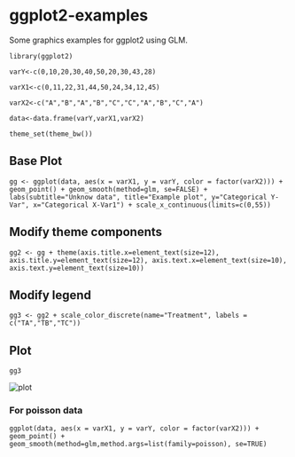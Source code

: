 # ggplot2-examples
Some graphics examples for ggplot2 using GLM.

`library(ggplot2)`

`varY<-c(0,10,20,30,40,50,20,30,43,28)`

`varX1<-c(0,11,22,31,44,50,24,34,12,45)`

`varX2<-c("A","B","A","B","C","C","A","B","C","A")`

`data<-data.frame(varY,varX1,varX2)`

`theme_set(theme_bw())`

## Base Plot
`gg <- ggplot(data, aes(x = varX1, y = varY, color = factor(varX2))) + geom_point() + geom_smooth(method=glm, se=FALSE) + labs(subtitle="Unknow data", title="Example plot", y="Categorical Y-Var", x="Categorical X-Var1") + scale_x_continuous(limits=c(0,55))`

## Modify theme components
`gg2 <- gg + theme(axis.title.x=element_text(size=12), axis.title.y=element_text(size=12), axis.text.x=element_text(size=10), axis.text.y=element_text(size=10))`

## Modify legend
`gg3 <- gg2 + scale_color_discrete(name="Treatment", labels = c("TA","TB","TC"))`

## Plot
`gg3`

![plot](https://s10.postimg.org/y56gh5crd/Rplot.png)

### For poisson data
`ggplot(data, aes(x = varX1, y = varY, color = factor(varX2))) + geom_point() + geom_smooth(method=glm,method.args=list(family=poisson), se=TRUE)`
